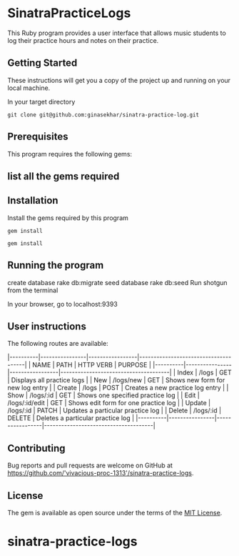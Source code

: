 # SinatraPracticeLogs

This Ruby program provides a user interface that allows music students to log their practice hours and notes on their practice. 

## Getting Started
These instructions will get you a copy of the project up and running on your local machine.  

In your target directory

    git clone git@github.com:ginasekhar/sinatra-practice-log.git


## Prerequisites
This program requires the following gems:

## list all the gems required


## Installation
Install the gems required by this program

    gem install 

    gem install 

## Running the program

create database
rake db:migrate
seed database
rake db:seed
Run shotgun from the terminal

In your browser, go to localhost:9393

## User instructions
The following routes are available:

|----------|----------------|-----------------|--------------------------------------| 
|   NAME   |     PATH       |   HTTP VERB     |            PURPOSE                   |
|----------|----------------|-----------------|--------------------------------------| 
| Index    | /logs          |      GET        | Displays all practice logs           |
| New      | /logs/new      |      GET        | Shows new form for new log entry     |
| Create   | /logs          |      POST       | Creates a new practice log entry     |
| Show     | /logs/:id      |      GET        | Shows one specified practice log     |
| Edit     | /logs/:id/edit |      GET        | Shows edit form for one practice log |
| Update   | /logs/:id      |      PATCH      | Updates a particular practice log    |
| Delete   | /logs/:id      |      DELETE     | Deletes a particular practice log    |
|----------|----------------|-----------------|--------------------------------------| 


## Contributing

Bug reports and pull requests are welcome on GitHub at https://github.com/'vivacious-proc-1313'/sinatra-practice-logs.

## License

The gem is available as open source under the terms of the [MIT License](https://opensource.org/licenses/MIT).
# sinatra-practice-logs

